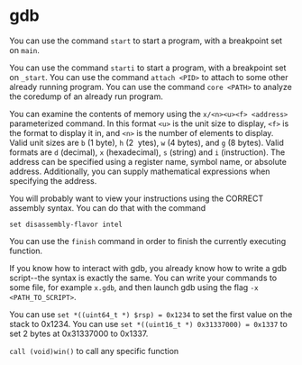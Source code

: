 # gdb
You can use the command `start` to start a program, with a breakpoint set on `main`. 

You can use the command `starti` to start a program, with a breakpoint set on `_start`. You can use the command `attach <PID>` to attach to some other already running program. You can use the command `core <PATH>` to analyze the coredump of an already run program.

You can examine the contents of memory using the `x/<n><u><f> <address>` parameterized command. In this format `<u>` is the unit size to display, `<f>` is the format to display it in, and `<n>` is the number of elements to display. Valid unit sizes are `b` (1 byte), `h` (2  ytes), `w` (4 bytes), and `g` (8 bytes). Valid formats are `d` (decimal), `x` (hexadecimal), `s` (string) and `i` (instruction). The address can be specified using a register name, symbol name, or absolute address. Additionally, you can supply mathematical expressions when specifying the address.

You will probably want to view your instructions using the CORRECT assembly syntax. You can do that with the command 

`set disassembly-flavor intel`

You can use the `finish` command in order to finish the currently executing function.

If you know how to interact with gdb, you already know how to write a gdb script--the syntax is exactly the same. You can write your commands to some file, for example `x.gdb`, and then launch gdb using the flag `-x <PATH_TO_SCRIPT>`.

You can use `set *((uint64_t *) $rsp) = 0x1234` to set the first value on the stack to 0x1234. You can use `set *((uint16_t *) 0x31337000) = 0x1337` to set 2 bytes at 0x31337000 to 0x1337.

`call (void)win()` to call any specific function